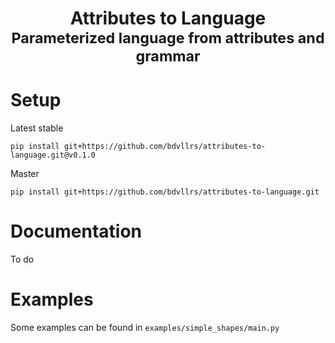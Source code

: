 <div align="center">
    <h1>Attributes to Language<br><small>Parameterized language from attributes and grammar</small></h1>
</div>

# Setup
Latest stable
```
pip install git+https://github.com/bdvllrs/attributes-to-language.git@v0.1.0
```
Master
```
pip install git+https://github.com/bdvllrs/attributes-to-language.git
```

# Documentation
To do

# Examples 
Some examples can be found in `examples/simple_shapes/main.py`
